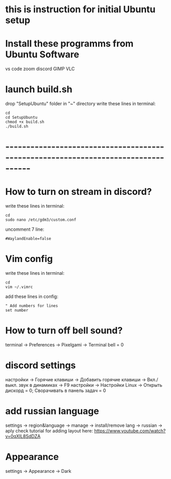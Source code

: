 # this is instruction for initial Ubuntu setup

# Install these programms from Ubuntu Software
   vs code
   zoom
   discord
   GIMP
   VLC

# launch build.sh
  drop "SetupUbuntu" folder in "~" directory
  write these lines in terminal:
```
cd
cd SetupUbuntu
chmod +x build.sh
./build.sh
```

# ----------------------------------------------------------------------------------


# How to turn on stream in discord?
  write these lines in terminal:
```
cd
sudo nano /etc/gdm3/custom.conf
```
  uncomment 7 line:
```
#WaylandEnable=false
```


# Vim config
  write these lines in terminal:
```
cd
vim ~/.vimrc
```
  add these lines in config:
```
" Add numbers for lines
set number
```


# How to turn off bell sound?
  terminal -> Preferences -> Pixelgami -> Terminal bell = 0


# discord settings
  настройки -> Горячие клавиши -> Добавить горячие клавиши -> Вкл./выкл. звук в динамиках -> F9
  настройки -> Настройки Linux -> Открыть дискорд = 0; Сворачивать в панель задач = 0


# add russian language
  settings -> region&language -> manage -> install/remove lang -> russian -> aply
  check tutorial for adding layout here: https://www.youtube.com/watch?v=0qXIL8SdDZA


# Appearance
  settings -> Appearance -> Dark

